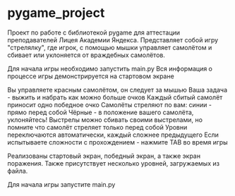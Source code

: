 # pygame_project
Проект по работе с библиотекой pygame для аттестации преподавателей Лицея Академии Яндекса.
Представляет собой игру "стрелялку", где игрок, с помощью мышки управляет самолётом и
сбивает или уклоняется от враждебных самолётов.

Для начала игры необходимо запустить main.py
Вся информация о процессе игры демонстрируется на стартовом экране

Вы управляете красным самолётом, он следует за мышью
Ваша задача - выжить и набрать как можно больше очков
Каждый сбитый самолёт приносит одно победное очко
Самолёты стреляют по вам: синии - прямо перед собой
Чёрные - в положение вашего самолёта, уклоняйтесь!
Выстрелы можно сбивать своими выстрелами, но помните что самолёт стреляет только перед собой
Уровни переключаются автоматически, каждый сложнее предыдущего
Если испытываете сложности с прохождением - нажмите TAB во время игры

Реализованы стартовый экран, победный экран, а также экран поражения. 
Также присутствует несколько уровней, загружаемых из файла.

Для начала игры запустите main.py